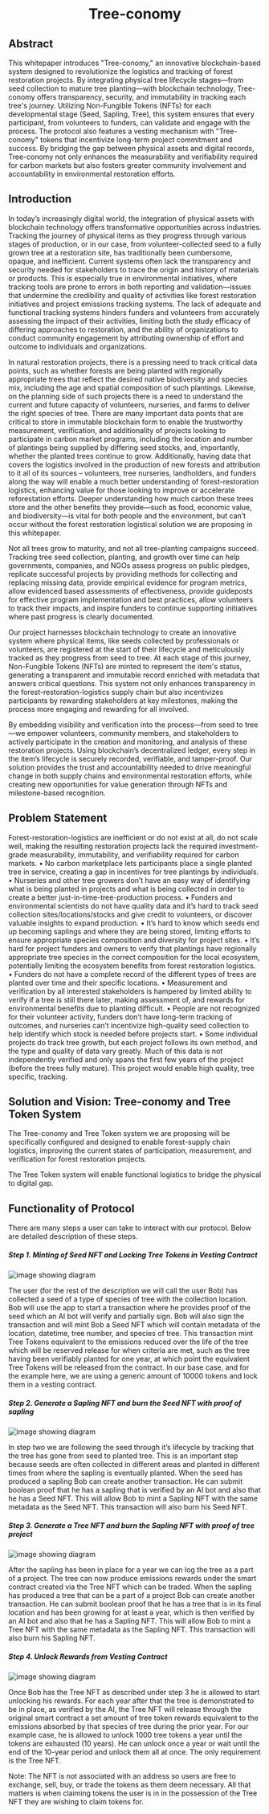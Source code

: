 <center><h1>Tree-conomy</h1></center>

## Abstract

This whitepaper introduces "Tree-conomy," an innovative blockchain-based system designed to revolutionize the logistics and tracking of forest restoration projects. By integrating physical tree lifecycle stages—from seed collection to mature tree planting—with blockchain technology, Tree-conomy offers transparency, security, and immutability in tracking each tree's journey. Utilizing Non-Fungible Tokens (NFTs) for each developmental stage (Seed, Sapling, Tree), this system ensures that every participant, from volunteers to funders, can validate and engage with the process. The protocol also features a vesting mechanism with "Tree-conomy" tokens that incentivize long-term project commitment and success. By bridging the gap between physical assets and digital records, Tree-conomy not only enhances the measurability and verifiability required for carbon markets but also fosters greater community involvement and accountability in environmental restoration efforts.

## Introduction 

In today’s increasingly digital world, the integration of physical assets with blockchain technology offers transformative opportunities across industries. Tracking the journey of physical items as they progress through various stages of production, or in our case, from volunteer-collected seed to a fully grown tree at a restoration site, has traditionally been cumbersome, opaque, and inefficient. Current systems often lack the transparency and security needed for stakeholders to trace the origin and history of materials or products. This is especially true in environmental initiatives, where tracking tools are prone to errors in both reporting and validation—issues that undermine the credibility and quality of activities like forest restoration initiatives and project emissions tracking systems. The lack of adequate and functional tracking systems hinders funders and volunteers from accurately assessing the impact of their activities, limiting both the study efficacy of differing approaches to restoration, and the ability of organizations to conduct community engagement by attributing ownership of effort and outcome to individuals and organizations. 
 
In natural restoration projects, there is a pressing need to track critical data points, such as whether forests are being planted with regionally appropriate trees that reflect the desired native biodiversity and species mix, including the age and spatial composition of such plantings. Likewise, on the planning side of such projects there is a need to understand the current and future capacity of volunteers, nurseries, and farms to deliver the right species of tree. There are many important data points that are critical to store in immutable blockchain form to enable the trustworthy measurement, verification, and additionality of projects looking to participate in carbon market programs, including the location and number of plantings being supplied by differing seed stocks, and, importantly, whether the planted trees continue to grow. Additionally, having data that covers the logistics involved in the production of new forests and attribution to it all of its sources – volunteers, tree nurseries, landholders, and funders along the way will enable a much better understanding of forest-restoration logistics, enhancing value for those looking to improve or accelerate reforestation efforts. Deeper understanding how much carbon these trees store and the other benefits they provide—such as food, economic value, and biodiversity—is vital for both people and the environment, but can’t occur without the forest restoration logistical solution we are proposing in this whitepaper. 
 
Not all trees grow to maturity, and not all tree-planting campaigns succeed. Tracking tree seed collection, planting, and growth over time can help governments, companies, and NGOs assess progress on public pledges, replicate successful projects by providing methods for collecting and replacing missing data, provide empirical evidence for program metrics, allow evidenced based assessments of effectiveness, provide guideposts for effective program implementation and best practices, allow volunteers to track their impacts, and inspire funders to continue supporting initiatives where past progress is clearly documented.
 
Our project harnesses blockchain technology to create an innovative system where physical items, like seeds collected by professionals or volunteers, are registered at the start of their lifecycle and meticulously tracked as they progress from seed to tree. At each stage of this journey, Non-Fungible Tokens (NFTs) are minted to represent the item's status, generating a transparent and immutable record enriched with metadata that answers critical questions. This system not only enhances transparency in the forest-restoration-logistics supply chain but also incentivizes participants by rewarding stakeholders at key milestones, making the process more engaging and rewarding for all involved.
 
By embedding visibility and verification into the process—from seed to tree—we empower volunteers, community members, and stakeholders to actively participate in the creation and monitoring, and analysis of these restoration projects. Using blockchain’s decentralized ledger, every step in the item’s lifecycle is securely recorded, verifiable, and tamper-proof. Our solution provides the trust and accountability needed to drive meaningful change in both supply chains and environmental restoration efforts, while creating new opportunities for value generation through NFTs and milestone-based recognition.


## Problem Statement

Forest-restoration-logistics are inefficient or do not exist at all, do not scale well, making the resulting restoration projects lack the required investment-grade measurability, immutability, and verifiability required for carbon markets. 
    • No carbon marketplace lets participants place a single planted tree in service, creating a gap in incentives for tree plantings by individuals. 
    • Nurseries and other tree growers don’t have an easy way of identifying what is being planted in projects and what is being collected in order to create a better just-in-time-tree-production process. 
    • Funders and environmental scientists do not have quality data and it’s hard to track seed collection sites/locations/stocks and give credit to volunteers, or discover valuable insights to expand production.
    • It’s hard to know which seeds end up becoming saplings and where they are being stored, limiting efforts to ensure appropriate species composition and diversity for project sites.
    • It’s hard for project funders and owners to verify that plantings have regionally appropriate tree species in the correct composition for the local ecosystem, potentially limiting the ecosystem benefits from forest restoration logistics. 
    • Funders do not have a complete record of the different types of trees are planted over time and their specific locations. 
    • Measurement and verification by all interested stakeholders is hampered by limited ability to verify if a tree is still there later, making assessment of, and rewards for environmental benefits due to planting difficult. 
    • People are not recognized for their volunteer activity, funders don’t have long-term tracking of outcomes, and nurseries can’t incentivize high-quality seed collection to help identify which stock is needed before projects start. 
    • Some individual projects do track tree growth, but each project follows its own method, and the type and quality of data vary greatly. Much of this data is not independently verified and only spans the first few years of the project (before the trees fully mature). This project would enable high quality, tree specific, tracking. 

## Solution and Vision: Tree-conomy and Tree Token System 
The Tree-conomy and Tree Token system we are proposing will be specifically configured and designed to enable forest-supply chain logistics, improving the current states of participation, measurement, and verification for forest restoration projects. 

The Tree Token system will enable functional logistics to bridge the physical to digital gap.

## Functionality of Protocol
There are many steps a user can take to interact with our protocol.  Below are detailed description of these steps.

##### Step 1. Minting of Seed NFT and Locking Tree Tokens in Vesting Contract

![image showing diagram](/offchain/public/readme/step1.jpg)

The user (for the rest of the description we will call the user Bob) has collected a seed of a type of species of tree with the collection location.  Bob will use the app to start a transaction where he provides proof of the seed which an AI bot will verify and partially sign.  Bob will also sign the transaction and will mint Bob a Seed NFT which will contain metadata of the location, datetime, tree number, and species of tree.  This transaction mint Tree Tokens equivalent to the emissions reduced over the life of the tree which will be reserved release for when criteria are met, such as the tree having been verifiably planted for one year, at which point the equivalent Tree Tokens will be released from the contract. In our base case, and for the example here, we are using a generic amount of 10000 tokens and lock them in a vesting contract.


##### Step 2.  Generate a Sapling NFT and burn the Seed NFT with proof of sapling

![image showing diagram](/offchain/public/readme/step2.jpg)

In step two we are following the seed through it’s lifecycle by tracking that the tree has gone from seed to planted tree. This is an important step because seeds are often collected in different areas and planted in different times from where the sapling is eventually planted.  When the seed has produced a sapling Bob can create another transaction.  He can submit boolean proof that he has a sapling that is verified by an AI bot and also that he has a Seed NFT.  This will allow Bob to mint a Sapling NFT with the same metadata as the Seed NFT.  This transaction will also burn his Seed NFT.

##### Step 3. Generate a Tree NFT and burn the Sapling NFT with proof of tree project 

![image showing diagram](/offchain/public/readme/step3.jpg)

After the sapling has been in place for a year we can log the tree as a part of a project. The tree can now produce emissions rewards under the smart contract created via the Tree NFT which can be traded.  When the sapling has produced a tree that can be a part of a project Bob can create another transaction. He can submit boolean proof that he has a tree that is in its final location and has been growing for at least a year, which is then verified by an AI bot and also that he has a Sapling NFT. This will allow Bob to mint a Tree NFT with the same metadata as the Sapling NFT.  This transaction will also burn his Sapling NFT.

##### Step 4. Unlock Rewards from Vesting Contract 

![image showing diagram](/offchain/public/readme/step4.jpg)

Once Bob has the Tree NFT as described under step 3 he is allowed to start unlocking his rewards.  For each year after that the tree is demonstrated to be in place, as verified by the AI, the Tree NFT will release through the original smart contract a set amount of tree token rewards equivalent to the emissions absorbed by that species of tree during the prior year.  For our example case, he is allowed to unlock 1000 tree tokens a year until the tokens are exhausted (10 years).  He can unlock once a year or wait until the end of the 10-year period and unlock them all at once.  The only requirement is the Tree NFT.

Note: The NFT is not associated with an address so users are free to exchange, sell, buy, or trade the tokens as them deem necessary.  All that matters is when claiming tokens the user is in in the possession of the Tree NFT they are wishing to claim tokens for. 